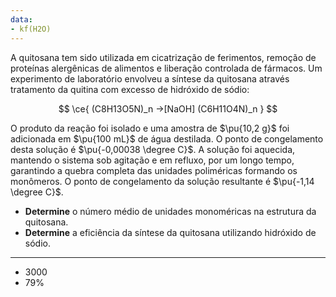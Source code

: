 ```yaml
---
data:
- kf(H2O)
---
```


A quitosana tem sido utilizada em cicatrização de ferimentos, remoção de proteínas alergênicas de alimentos e liberação controlada de fármacos. Um experimento de laboratório envolveu a síntese da quitosana através tratamento da quitina com excesso de hidróxido de sódio:

$$
\ce{ (C8H13O5N)_n ->[NaOH] (C6H11O4N)_n }
$$

O produto da reação foi isolado e uma amostra de $\pu{10,2 g}$ foi adicionada em $\pu{100 mL}$ de água destilada. O ponto de congelamento desta solução é $\pu{-0,00038 \degree C}$. A solução foi aquecida, mantendo o sistema sob agitação e em refluxo, por um longo tempo, garantindo a quebra completa das unidades poliméricas formando os monômeros. O ponto de congelamento da solução resultante é $\pu{-1,14 \degree C}$.

- **Determine** o número médio de unidades monoméricas na estrutura da quitosana.
- **Determine** a eficiência da síntese da quitosana utilizando hidróxido de sódio.

---

- $3000$
- $79\%$